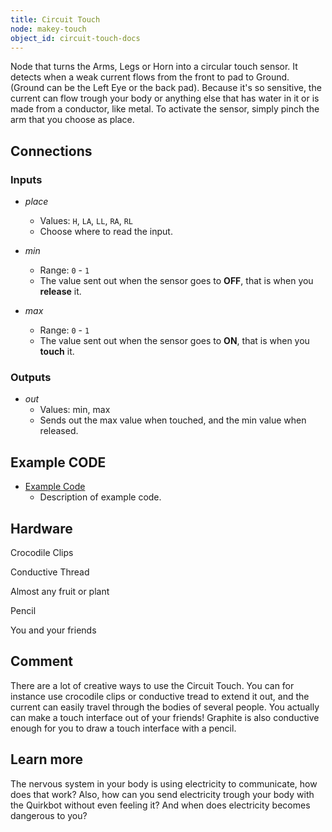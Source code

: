 ```yaml
---
title: Circuit Touch
node: makey-touch
object_id: circuit-touch-docs
---
```


Node that turns the Arms, Legs or Horn into a circular touch sensor. It detects when a weak current flows from the front to pad to Ground. (Ground can be the Left Eye or the back pad). Because it's so sensitive, the current can flow trough your body or anything else that has water in it or is made from a conductor, like metal. To activate the sensor, simply pinch the arm that you choose as place.

## Connections

<div class="node-input-list" markdown="block">

### Inputs

- *place*
	- Values: `H`, `LA`, `LL`, `RA`, `RL`
	- Choose where to read the input.

- *min*
	- Range: `0` - `1`
	- The value sent out when the sensor goes to **OFF**, that is when you **release** it.

- *max*
	- Range: `0` - `1`
	- The value sent out when the sensor goes to **ON**, that is when you **touch** it.

</div>


<div class="node-output-list" markdown="block">

### Outputs

- *out*
	- Values: <span class='node-input'>min</span>, <span class='node-input'>max</span>
	- Sends out the <span class='node-input'>max</span> value when touched, and the <span class='node-input'>min</span> value when released.

</div>


## Example CODE

<div class="node-example-programs" markdown="block">

- [Example Code](http://code.quirkbot.com/program/XXXXXXXXXXXXXXXX "Go to Quirkbot CODE")
	- Description of example code.

</div>

## Hardware
Crocodile Clips

Conductive Thread

Almost any fruit or plant

Pencil

You and your friends


## Comment
There are a lot of creative ways to use the Circuit Touch. You can for instance use crocodile clips or conductive tread to extend it out, and the current can easily travel through the bodies of several people. You actually can make a touch interface out of your friends! Graphite is also conductive enough for you to draw a touch interface with a pencil.

## Learn more
The nervous system in your body is using electricity to communicate, how does that work? Also, how can you send electricity trough your body with the Quirkbot without even feeling it? And when does electricity becomes dangerous to you?
